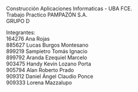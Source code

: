 Construcción Aplicaciones Informaticas - UBA FCE.  
Trabajo Practico PAMPAZÓN S.A.  
GRUPO D  
  
Integrantes:  
164276 Ana Rojas  
885627 Lucas Burgos Montesano  
899219 Sampietro Tomás Ignacio  
899792 Aranda Ezequiel Marcelo  
903475 Handy Kevin Lozano Porta  
905794 Alan Roberto Prado  
909312 Daniel Ángel Claudio Ponce  
909333 Lorena Mazzalupo  
